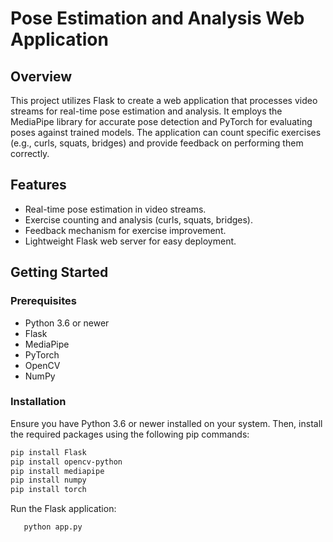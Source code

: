 # Pose Estimation and Analysis Web Application

## Overview

This project utilizes Flask to create a web application that processes video streams for real-time pose estimation and analysis. It employs the MediaPipe library for accurate pose detection and PyTorch for evaluating poses against trained models. The application can count specific exercises (e.g., curls, squats, bridges) and provide feedback on performing them correctly.

## Features

- Real-time pose estimation in video streams.
- Exercise counting and analysis (curls, squats, bridges).
- Feedback mechanism for exercise improvement.
- Lightweight Flask web server for easy deployment.

## Getting Started

### Prerequisites

- Python 3.6 or newer
- Flask
- MediaPipe
- PyTorch
- OpenCV
- NumPy

### Installation

Ensure you have Python 3.6 or newer installed on your system. Then, install the required packages using the following pip commands:

```bash
pip install Flask
pip install opencv-python
pip install mediapipe
pip install numpy
pip install torch
```
Run the Flask application:
```
   python app.py
```




   
